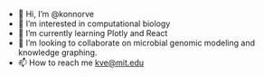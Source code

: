 - 👋 Hi, I’m @konnorve
- 👀 I’m interested in computational biology
- 🌱 I’m currently learning Plotly and React
- 💞️ I’m looking to collaborate on microbial genomic modeling and knowledge graphing. 
- 📫 How to reach me kve@mit.edu

<!---
konnorve/konnorve is a ✨ special ✨ repository because its `README.md` (this file) appears on your GitHub profile.
You can click the Preview link to take a look at your changes.
--->
